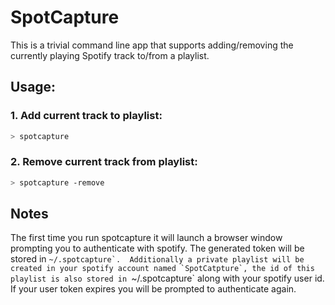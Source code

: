 # SpotCapture

This is a trivial command line app that supports adding/removing the currently playing Spotify track to/from a playlist.

## Usage:

### 1. Add current track to playlist:
```bash
> spotcapture
```

### 2. Remove current track from playlist:
```bash
> spotcapture -remove
```

## Notes

The first time you run spotcapture it will launch a browser window prompting you to authenticate with spotify.  The generated token will be stored in ``~/.spotcapture`.  Additionally a private playlist will be created in your spotify account named `SpotCatpture`, the id of this playlist is also stored in ``~/.spotcapture` along with your spotify user id.
If your user token expires you will be prompted to authenticate again.